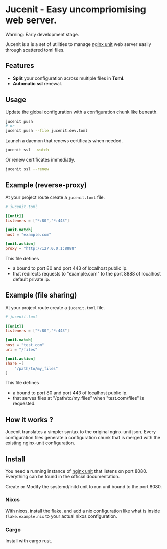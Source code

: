 # Jucenit - Easy uncompriomising web server.

Warning: Early development stage.

Jucenit is a is a set of utilities to manage
[nginx unit](https://github.com/nginx/unit) web server easily
through scattered toml files.

## Features

- **Split** your configuration across multiple files in **Toml**.
- **Automatic ssl** renewal.

## Usage

Update the global configuration with a configuration chunk like beneath.

```sh
jucenit push
# or
jucenit push --file jucenit.dev.toml
```

Launch a daemon that renews certificats when needed.

```sh
jucenit ssl --watch
```

Or renew certificates immediatly.

```sh
jucenit ssl --renew
```

## Example (reverse-proxy)

At your project route create a `jucenit.toml` file.

```toml
# jucenit.toml

[[unit]]
listeners = ["*:80","*:443"]

[unit.match]
host = "example.com"

[unit.action]
proxy = "http://127.0.0.1:8888"
```

This file defines

- a bound to port 80 and port 443 of localhost public ip.
- that redirects requests to "example.com" to the port 8888 of localhost default private ip.

## Example (file sharing)

At your project route create a `jucenit.toml` file.

```toml
# jucenit.toml

[[unit]]
listeners = ["*:80","*:443"]

[unit.match]
host = "test.com"
uri = "/files"

[unit.action]
share =[
    "/path/to/my_files"
]
```

This file defines

- a bound to port 80 and port 443 of localhost public ip.
- that serves files at "/path/to/my_files" when "test.com/files" is requested.

## How it works ?

Jucenit translates a simpler syntax to the original nginx-unit json.
Every configuration files generate a configuration chunk
that is merged with the existing nginx-unit configuration.

## Install

You need a running instance of [nginx unit](https://github.com/nginx/unit) that listens on port 8080.
Everything can be found in the official documentation.

Create or Modify the systemd/initd unit to run unit bound to the port 8080.

### Nixos

With nixos, install the flake.
and add a nix configuration like what is inside `flake.example.nix`
to your actual nixos configuration.

### Cargo

Install with cargo rust.
